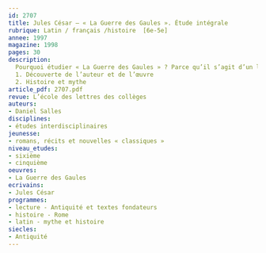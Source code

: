 ```yaml
---
id: 2707
title: Jules César – « La Guerre des Gaules ». Étude intégrale 
rubrique: Latin / français /histoire  [6e-5e]
annee: 1997
magazine: 1998
pages: 30
description: 
  Pourquoi étudier « La Guerre des Gaules » ? Parce qu’il s’agit d’un livre unique en son genre, écrit par l’acteur principal des événements rapportés, juste après leur déroulement, pour servir, entre autres, sa propagande ; parce qu’il s’agit de la source écrite la plus importante sur les origines de la France, de la Belgique, de la Suisse, de la Grande-Bretagne et de l’Allemagne ; parce que nos « ancêtres les Gaulois » et Vercingétorix font partie de nos principaux lieux de mémoire, mis en place par le XIXe siècle avec beaucoup de stéréotypes propagés par l’iconographie.
  1. Découverte de l’auteur et de l’œuvre
  2. Histoire et mythe
article_pdf: 2707.pdf
revue: L’école des lettres des collèges
auteurs:
- Daniel Salles
disciplines:
- études interdisciplinaires
jeunesse:
- romans, récits et nouvelles « classiques »
niveau_etudes:
- sixième
- cinquième
oeuvres:
- La Guerre des Gaules
ecrivains:
- Jules César
programmes:
- lecture - Antiquité et textes fondateurs
- histoire - Rome
- latin - mythe et histoire
siecles:
- Antiquité
---
```

